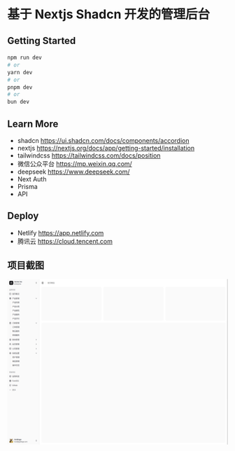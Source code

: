 # 基于 Nextjs Shadcn 开发的管理后台

## Getting Started

```bash
npm run dev
# or
yarn dev
# or
pnpm dev
# or
bun dev
```

## Learn More

- shadcn https://ui.shadcn.com/docs/components/accordion
- nextjs https://nextjs.org/docs/app/getting-started/installation
- tailwindcss https://tailwindcss.com/docs/position
- 微信公众平台 https://mp.weixin.qq.com/
- deepseek https://www.deepseek.com/
- Next Auth
- Prisma
- API


## Deploy

- Netlify https://app.netlify.com
- 腾讯云 https://cloud.tencent.com

## 项目截图

<img width="1120" src="/public/admin.png"/>

